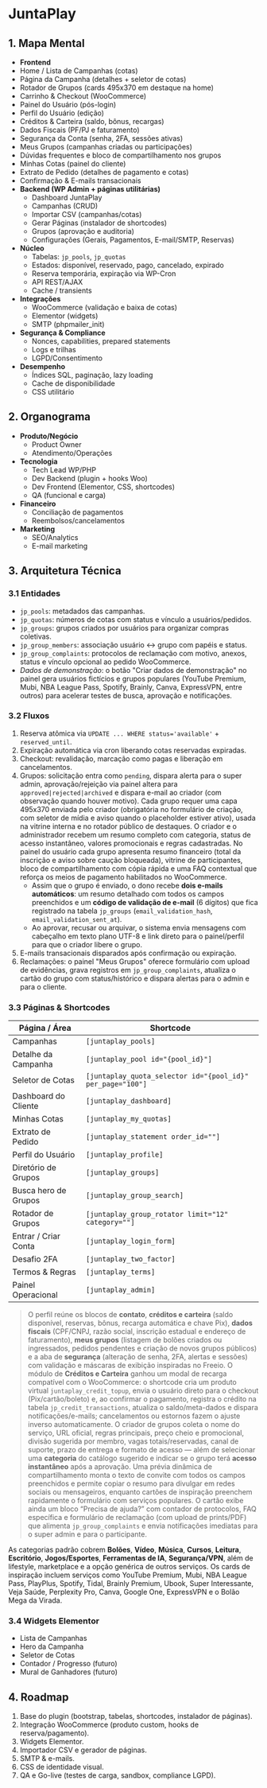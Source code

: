 # JuntaPlay

## 1. Mapa Mental

- **Frontend**
- Home / Lista de Campanhas (cotas)
- Página da Campanha (detalhes + seletor de cotas)
- Rotador de Grupos (cards 495x370 em destaque na home)
- Carrinho & Checkout (WooCommerce)
- Painel do Usuário (pós-login)
- Perfil do Usuário (edição)
- Créditos & Carteira (saldo, bônus, recargas)
- Dados Fiscais (PF/PJ e faturamento)
- Segurança da Conta (senha, 2FA, sessões ativas)
- Meus Grupos (campanhas criadas ou participações)
- Dúvidas frequentes e bloco de compartilhamento nos grupos
- Minhas Cotas (painel do cliente)
- Extrato de Pedido (detalhes de pagamento e cotas)
- Confirmação & E-mails transacionais
- **Backend (WP Admin + páginas utilitárias)**
  - Dashboard JuntaPlay
  - Campanhas (CRUD)
  - Importar CSV (campanhas/cotas)
  - Gerar Páginas (instalador de shortcodes)
  - Grupos (aprovação e auditoria)
  - Configurações (Gerais, Pagamentos, E-mail/SMTP, Reservas)
- **Núcleo**
  - Tabelas: `jp_pools`, `jp_quotas`
  - Estados: disponível, reservado, pago, cancelado, expirado
  - Reserva temporária, expiração via WP-Cron
  - API REST/AJAX
  - Cache / transients
- **Integrações**
  - WooCommerce (validação e baixa de cotas)
  - Elementor (widgets)
  - SMTP (phpmailer_init)
- **Segurança & Compliance**
  - Nonces, capabilities, prepared statements
  - Logs e trilhas
  - LGPD/Consentimento
- **Desempenho**
  - Índices SQL, paginação, lazy loading
  - Cache de disponibilidade
  - CSS utilitário

## 2. Organograma

- **Produto/Negócio**
  - Product Owner
  - Atendimento/Operações
- **Tecnologia**
  - Tech Lead WP/PHP
  - Dev Backend (plugin + hooks Woo)
  - Dev Frontend (Elementor, CSS, shortcodes)
  - QA (funcional e carga)
- **Financeiro**
  - Conciliação de pagamentos
  - Reembolsos/cancelamentos
- **Marketing**
  - SEO/Analytics
  - E-mail marketing

## 3. Arquitetura Técnica

### 3.1 Entidades

- `jp_pools`: metadados das campanhas.
- `jp_quotas`: números de cotas com status e vínculo a usuários/pedidos.
- `jp_groups`: grupos criados por usuários para organizar compras coletivas.
- `jp_group_members`: associação usuário ↔ grupo com papéis e status.
- `jp_group_complaints`: protocolos de reclamação com motivo, anexos, status e vínculo opcional ao pedido WooCommerce.
- *Dados de demonstração*: o botão "Criar dados de demonstração" no painel gera usuários fictícios e grupos populares (YouTube Premium, Mubi, NBA League Pass, Spotify, Brainly, Canva, ExpressVPN, entre outros) para acelerar testes de busca, aprovação e notificações.

### 3.2 Fluxos

1. Reserva atômica via `UPDATE ... WHERE status='available'` + `reserved_until`.
2. Expiração automática via cron liberando cotas reservadas expiradas.
3. Checkout: revalidação, marcação como pagas e liberação em cancelamentos.
4. Grupos: solicitação entra como `pending`, dispara alerta para o super admin, aprovação/rejeição via painel altera para `approved|rejected|archived` e dispara e-mail ao criador (com observação quando houver motivo). Cada grupo requer uma capa 495x370 enviada pelo criador (obrigatória no formulário de criação, com seletor de mídia e aviso quando o placeholder estiver ativo), usada na vitrine interna e no rotador público de destaques. O criador e o administrador recebem um resumo completo com categoria, status de acesso instantâneo, valores promocionais e regras cadastradas. No painel do usuário cada grupo apresenta resumo financeiro (total da inscrição e aviso sobre caução bloqueada), vitrine de participantes, bloco de compartilhamento com cópia rápida e uma FAQ contextual que reforça os meios de pagamento habilitados no WooCommerce.
   - Assim que o grupo é enviado, o dono recebe **dois e-mails automáticos**: um resumo detalhado com todos os campos preenchidos e um **código de validação de e-mail** (6 dígitos) que fica registrado na tabela `jp_groups` (`email_validation_hash`, `email_validation_sent_at`).
   - Ao aprovar, recusar ou arquivar, o sistema envia mensagens com cabeçalho em texto plano UTF-8 e link direto para o painel/perfil para que o criador libere o grupo.
5. E-mails transacionais disparados após confirmação ou expiração.
6. Reclamações: o painel "Meus Grupos" oferece formulário com upload de evidências, grava registros em `jp_group_complaints`, atualiza o cartão do grupo com status/histórico e dispara alertas para o admin e para o cliente.

### 3.3 Páginas & Shortcodes

| Página / Área | Shortcode |
| ------------- | --------- |
| Campanhas | `[juntaplay_pools]` |
| Detalhe da Campanha | `[juntaplay_pool id="{pool_id}"]` |
| Seletor de Cotas | `[juntaplay_quota_selector id="{pool_id}" per_page="100"]` |
| Dashboard do Cliente | `[juntaplay_dashboard]` |
| Minhas Cotas | `[juntaplay_my_quotas]` |
| Extrato de Pedido | `[juntaplay_statement order_id=""]` |
| Perfil do Usuário | `[juntaplay_profile]` |
| Diretório de Grupos | `[juntaplay_groups]` |
| Busca hero de Grupos | `[juntaplay_group_search]` |
| Rotador de Grupos | `[juntaplay_group_rotator limit="12" category=""]` |
| Entrar / Criar Conta | `[juntaplay_login_form]` |
| Desafio 2FA | `[juntaplay_two_factor]` |
| Termos & Regras | `[juntaplay_terms]` |
| Painel Operacional | `[juntaplay_admin]` |

> O perfil reúne os blocos de **contato**, **créditos e carteira** (saldo disponível, reservas, bônus, recarga automática e chave Pix), **dados fiscais** (CPF/CNPJ, razão social, inscrição estadual e endereço de faturamento), **meus grupos** (listagem de bolões criados ou ingressados, pedidos pendentes e criação de novos grupos públicos) e a aba de **segurança** (alteração de senha, 2FA, alertas e sessões) com validação e máscaras de exibição inspiradas no Freeio.
> O módulo de **Créditos e Carteira** ganhou um modal de recarga compatível com o WooCommerce: o shortcode cria um produto virtual `juntaplay_credit_topup`, envia o usuário direto para o checkout (Pix/cartão/boleto) e, ao confirmar o pagamento, registra o crédito na tabela `jp_credit_transactions`, atualiza o saldo/meta-dados e dispara notificações/e-mails; cancelamentos ou estornos fazem o ajuste inverso automaticamente.
> O criador de grupos coleta o nome do serviço, URL oficial, regras principais, preço cheio e promocional, divisão sugerida por membro, vagas totais/reservadas, canal de suporte, prazo de entrega e formato de acesso — além de selecionar uma **categoria** do catálogo sugerido e indicar se o grupo terá **acesso instantâneo** após a aprovação. Uma prévia dinâmica de compartilhamento monta o texto de convite com todos os campos preenchidos e permite copiar o resumo para divulgar em redes sociais ou mensageiros, enquanto cartões de inspiração preenchem rapidamente o formulário com serviços populares. O cartão exibe ainda um bloco “Precisa de ajuda?” com contador de protocolos, FAQ específica e formulário de reclamação (com upload de prints/PDF) que alimenta `jp_group_complaints` e envia notificações imediatas para o super admin e para o participante.

As categorias padrão cobrem **Bolões**, **Vídeo**, **Música**, **Cursos**, **Leitura**, **Escritório**, **Jogos/Esportes**, **Ferramentas de IA**, **Segurança/VPN**, além de lifestyle, marketplace e a opção genérica de outros serviços. Os cards de inspiração incluem serviços como YouTube Premium, Mubi, NBA League Pass, PlayPlus, Spotify, Tidal, Brainly Premium, Ubook, Super Interessante, Veja Saúde, Perplexity Pro, Canva, Google One, ExpressVPN e o Bolão Mega da Virada.

### 3.4 Widgets Elementor

- Lista de Campanhas
- Hero da Campanha
- Seletor de Cotas
- Contador / Progresso (futuro)
- Mural de Ganhadores (futuro)

## 4. Roadmap

1. Base do plugin (bootstrap, tabelas, shortcodes, instalador de páginas).
2. Integração WooCommerce (produto custom, hooks de reserva/pagamento).
3. Widgets Elementor.
4. Importador CSV e gerador de páginas.
5. SMTP & e-mails.
6. CSS de identidade visual.
7. QA e Go-live (testes de carga, sandbox, compliance LGPD).
